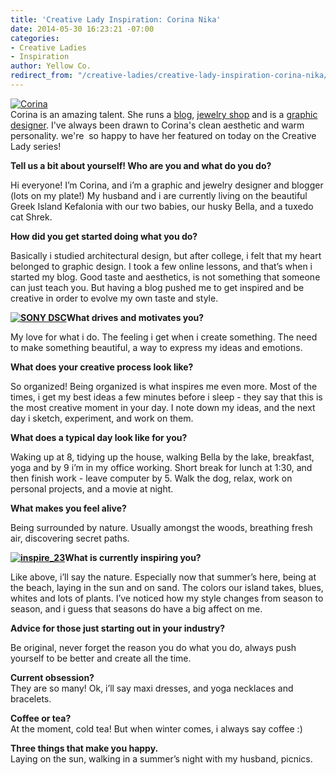 ```yaml
---
title: 'Creative Lady Inspiration: Corina Nika'
date: 2014-05-30 16:23:21 -07:00
categories:
- Creative Ladies
- Inspiration
author: Yellow Co.
redirect_from: "/creative-ladies/creative-lady-inspiration-corina-nika/"
---
```


[![Corina](https://yellow-blog-images.imgix.net/2014/05/Corina.jpg)](https://yellow-blog-images.imgix.net/2014/05/Corina.jpg)  
Corina is an amazing talent. She runs a [blog](http://www.cocorrina.com/), [jewelry shop](https://www.etsy.com/shop/Cocorrina?ref=l2-shopheader-name) and is a [graphic designer](http://cargocollective.com/corinanika). I've always been drawn to Corina's clean aesthetic and warm personality. we're  so happy to have her featured on today on the Creative Lady series!

**Tell us a bit about yourself! Who are you and what do you do?**

Hi everyone! I’m Corina, and i’m a graphic and jewelry designer and blogger (lots on my plate!) My husband and i are currently living on the beautiful Greek Island Kefalonia with our two babies, our husky Bella, and a tuxedo cat Shrek.

**How did you get started doing what you do?**

Basically i studied architectural design, but after college, i felt that my heart belonged to graphic design. I took a few online lessons, and that’s when i started my blog. Good taste and aesthetics, is not something that someone can just teach you. But having a blog pushed me to get inspired and be creative in order to evolve my own taste and style.

**[![SONY DSC](https://yellow-blog-images.imgix.net/2014/05/DSC03004.jpg)](https://yellow-blog-images.imgix.net/2014/05/DSC03004.jpg)What drives and motivates you?**

My love for what i do. The feeling i get when i create something. The need to make something beautiful, a way to express my ideas and emotions.

**What does your creative process look like?**

So organized! Being organized is what inspires me even more. Most of the times, i get my best ideas a few minutes before i sleep - they say that this is the most creative moment in your day. I note down my ideas, and the next day i sketch, experiment, and work on them.

**What does a typical day look like for you?**

Waking up at 8, tidying up the house, walking Bella by the lake, breakfast, yoga and by 9 i’m in my office working. Short break for lunch at 1:30, and then finish work - leave computer by 5\. Walk the dog, relax, work on personal projects, and a movie at night.

**What makes you feel alive?**

Being surrounded by nature. Usually amongst the woods, breathing fresh air, discovering secret paths.

**[![inspire_23](https://yellow-blog-images.imgix.net/2014/05/inspire_23.png)](https://yellow-blog-images.imgix.net/2014/05/inspire_23.png)What is currently inspiring you?**

Like above, i’ll say the nature. Especially now that summer’s here, being at the beach, laying in the sun and on sand. The colors our island takes, blues, whites and lots of plants. I’ve noticed how my style changes from season to season, and i guess that seasons do have a big affect on me.

**Advice for those just starting out in your industry?**

Be original, never forget the reason you do what you do, always push yourself to be better and create all the time.

**Current obsession?**  
They are so many! Ok, i’ll say maxi dresses, and yoga necklaces and bracelets.

**Coffee or tea?**  
At the moment, cold tea! But when winter comes, i always say coffee :)

**Three things that make you happy.**  
Laying on the sun, walking in a summer’s night with my husband, picnics.
